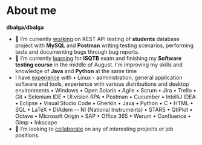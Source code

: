 # About me

****dbalga/dbalga****

- 🔭 I’m currently <ins>working</ins> on REST API testing of **students** database project with **MySQL** and **Postman** writing testing scenarios, performing tests and documenting bugs through bug reports.
- 🌱 I’m currently <ins>learning</ins> for **ISQTB** exam and finishing my **Software testing course** in the middle of August. I'm improving my skills and knowledge of **Java** and **Python** at the same time
- I have <ins>experience</ins> with • Linux - administration, general application software and tools, experience with various distributions and desktop environments  • Windows • Open Solaris • Agile • Scrum • Jira • Trello • Git • Selenium IDE • UI.vision RPA • Postman • Cucumber • IntelliJ IDEA • Eclipse • Visual Studio Code • Gherkin • Java • Python • C • HTML • SQL • LaTeX • DIAdem -- NI (National Instruments) • STARS • QtiPlot • Octave • Microsoft Origin • SAP • Office 365 • Werum • Confluence • Gimp • Inkscape
- 👯 I’m looking to <ins>collaborate</ins> on any of interesting projects or job positions.

